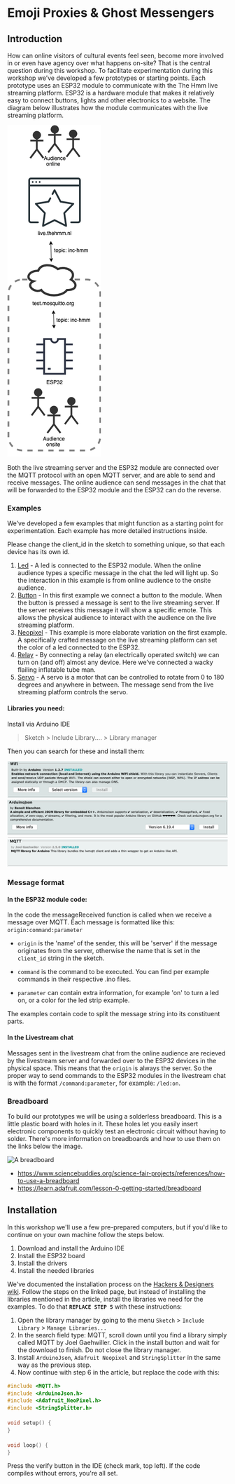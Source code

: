 # Emoji Proxies & Ghost Messengers

## Introduction

How can online visitors of cultural events feel seen, become more involved in or even have agency over what happens on-site? That is the central question during this workshop. To facilitate experimentation during this workshop we’ve developed a few prototypes or starting points. Each prototype uses an ESP32 module to communicate with the The Hmm live streaming platform. ESP32 is a hardware module that makes it relatively easy to connect buttons, lights and other electronics to a website. The diagram below illustrates how the module communicates with the live streaming platform. 

![communication diagram](assets/flow.png)

Both the live streaming server and the ESP32 module are connected over the MQTT protocol with an open MQTT server, and are able to send and receive messages. The online audience can send messages in the chat that will be forwarded to the ESP32 module and the ESP32 can do the reverse. 

### Examples 

We’ve developed a few examples that might function as a starting point for experimentation. Each example has more detailed instructions inside. 

Please change the client_id in the sketch to something unique, so that each device has its own id.

1.	[Led](Code/MQTT_led/) - A led is connected to the ESP32 module. When the online audience types a specific message in the chat the led will light up. So the interaction in this example is from online audience to the onsite audience. 
2.	[Button](Code/MQTT_button/)  - In this first example we connect a button to the module. When the button is pressed a message is sent to the live streaming server. If the server receives this message it will show a specific emote. This allows the physical audience to interact with the audience on the live streaming platform. 
3.	[Neopixel](Code/MQTT_neopixel/)  - This example is more elaborate variation on the first example. A specifically crafted message on the live streaming platform can set the color of a led connected to the ESP32.
4.	[Relay](Code/MQTT_relay/)  - By connecting a relay (an electrically operated switch) we can turn on (and off) almost any device. Here we’ve connected a wacky flailing inflatable tube man. 
5.	[Servo](Code/MQTT_servo/)  - A servo is a motor that can be controlled to rotate from 0 to 180 degrees and anywhere in between. The message send from the live streaming platform controls the servo. 

#### Libraries you need: 

Install via Arduino IDE
> Sketch > Include Library.... > Library manager

Then you can search for these and install them:

![ArduinoJSON](assets/Wifi.png)
![MQTT library](assets/ArduinoJSON_lib.png)
![ArduinoJSON](assets/MQTT_lib.png)


### Message format

#### In the ESP32 module code:

In the code the messageReceived function is called when we receive a message over MQTT.
Each message is formatted like this: `origin:command:parameter`

* `origin` is the 'name' of the sender, this will be 'server' if the message originates from the server, otherwise the name that is set in the `client_id` string in the sketch.
* `command` is the command to be executed. You can find per example commands in their respective .ino files.

* `parameter` can contain extra information, for example 'on' to turn a led on, or a color for the led strip example.

The examples contain code to split the message string into its constituent parts.

#### In the Livestream chat

Messages sent in the livestream chat from the online audience are recieved by the livestream server and forwarded over to the ESP32 devices in the physical space. This means that the `origin` is always the server. So the proper way to send commands to the ESP32 modules in the livestream chat is with the format `/command:parameter`, for example: `/led:on`.



### Breadboard

To build our prototypes we will be using a solderless breadboard. This is a little plastic board with holes in it. These holes let you easily insert electronic components to quickly test an electronic circuit without having to solder. There's more information on breadboards and how to use them on the links below the image.


![A breadboard](https://upload.wikimedia.org/wikipedia/commons/7/73/400_points_breadboard.jpg)

* https://www.sciencebuddies.org/science-fair-projects/references/how-to-use-a-breadboard
* https://learn.adafruit.com/lesson-0-getting-started/breadboard


## Installation

In this workshop we'll use a few pre-prepared computers, but if you'd like to continue on your own machine follow the steps below.

1. Download and install the Arduino IDE
2. Install the ESP32 board
3. Install the drivers
4. Install the needed libraries

We've documented the installation process on the [Hackers & Designers wiki](https://wiki.hackersanddesigners.nl/index.php?title=ESP32_Arduino_Setup).
Follow the steps on the linked page, but instead of installing the libraries mentioned in the article, install the libraries we need for the examples. To do that **`REPLACE STEP 5`** with these instructions:

1. Open the library manager by going to the menu `Sketch` > `Include Library` > `Manage Libraries...`
2. In the search field type: MQTT, scroll down until you find a library simply called MQTT by Joel Gaehwiller. Click in the install button and wait for the download to finish. Do not close the library manager.
3. Install `ArduinoJson`, `Adafruit Neopixel` and `StringSplitter` in the same way as the previous step.
5. Now continue with step 6 in the article, but replace the code with this:
```c
#include <MQTT.h>
#include <ArduinoJson.h>
#include <Adafruit_NeoPixel.h>
#include <StringSplitter.h>

void setup() {
}

void loop() {
}  
```
Press the verify button in the IDE (check mark, top left). If the code compiles without errors, you're all set.
